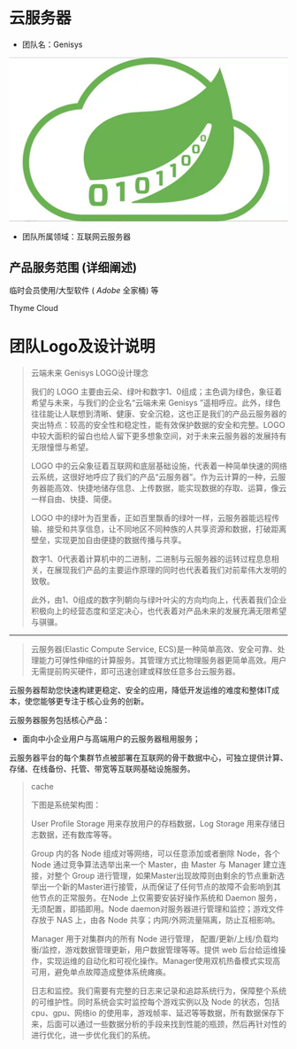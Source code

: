 # 云服务器

 

+   团队名：Genisys 

 ![image-20211011215319866](image/image-20211011215319866.png)

+   团队所属领域：互联网云服务器

 

## 产品服务范围 (详细阐述)

临时会员使用/大型软件 ( $Adobe$ 全家桶) 等

 Thyme Cloud

# 团队Logo及设计说明

>   云端未来 Genisys LOGO设计理念
>
>   我们的 LOGO 主要由云朵、绿叶和数字1、0组成；主色调为绿色，象征着希望与未来，与我们的企业名“云端未来 Genisys ”遥相呼应。此外，绿色往往能让人联想到清晰、健康、安全沉稳，这也正是我们的产品云服务器的突出特点：较高的安全性和稳定性，能有效保护数据的安全和完整。LOGO中较大面积的留白也给人留下更多想象空间，对于未来云服务器的发展持有无限憧憬与希望。
>
>   LOGO 中的云朵象征着互联网和底层基础设施，代表着一种简单快速的网络云系统，这很好地呼应了我们的产品“云服务器”。作为云计算的一种，云服务器能高效、快捷地储存信息、上传数据，能实现数据的存取、运算，像云一样自由、快捷、简便。
>
>   LOGO 中的绿叶为百里香，正如百里飘香的绿叶一样，云服务器能远程传输、接受和共享信息，让不同地区不同种族的人共享资源和数据，打破距离壁垒，实现更加自由便捷的数据传播与共享。
>
>   数字1、0代表着计算机中的二进制，二进制与云服务器的运转过程息息相关，在展现我们产品的主要运作原理的同时也代表着我们对前辈伟大发明的致敬。
>
>   此外，由1、0组成的数字列朝向与绿叶叶尖的方向均向上，代表着我们企业积极向上的经营态度和坚定决心，也代表着对产品未来的发展充满无限希望与骐骥。



---

>   云服务器(Elastic Compute Service, ECS)是一种简单高效、安全可靠、处理能力可弹性伸缩的计算服务。其管理方式比物理服务器更简单高效。用户无需提前购买硬件，即可迅速创建或释放任意多台云服务器。

 

云服务器帮助您快速构建更稳定、安全的应用，降低开发运维的难度和整体IT成本，使您能够更专注于核心业务的创新。

云服务器服务包括核心产品：

+   面向中小企业用户与高端用户的云服务器租用服务；

云服务器平台的每个集群节点被部署在互联网的骨干数据中心，可独立提供计算、存储、在线备份、托管、带宽等互联网基础设施服务。

 

>   cache
>
>   下图是系统架构图：
>
>   
>
>
>   User Profile Storage  用来存放用户的存档数据，Log Storage 用来存储日志数据，还有数库等等。
>
>   Group 内的各 Node 组成对等网络，可以任意添加或者删除 Node，各个 Node 通过竞争算法选举出来一个 Master，由 Master 与 Manager 建立连接，对整个 Group 进行管理，如果Master出现故障则由剩余的节点重新选举出一个新的Master进行接管，从而保证了任何节点的故障不会影响到其他节点的正常服务。在Node 上仅需要安装好操作系统和 Daemon 服务，无须配置，即插即用。Node daemon对服务器进行管理和监控；游戏文件存放于 NAS 上，由各 Node 共享；内网/外网流量隔离，防止互相影响。
>
>   Manager 用于对集群内的所有 Node 进行管理， 配置/更新/上线/负载均衡/监控，游戏数据管理更新，用户数据管理等等。提供 web 后台给运维操作，实现运维的自动化和可视化操作。Manager使用双机热备模式实现高可用，避免单点故障造成整体系统瘫痪。
>
>   日志和监控。我们需要有完整的日志来记录和追踪系统行为，保障整个系统的可维护性。同时系统会实时监控每个游戏实例以及 Node 的状态，包括 cpu、gpu、网络io 的使用率，游戏帧率、延迟等等数据，所有数据保存下来，后面可以通过一些数据分析的手段来找到性能的瓶颈，然后再针对性的进行优化，进一步优化我们的系统。

